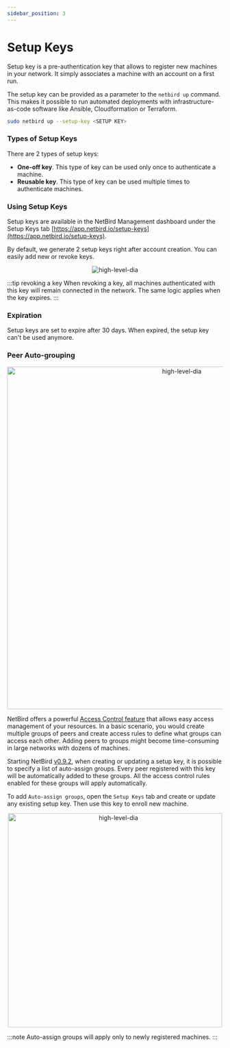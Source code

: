 ```yaml
---
sidebar_position: 3
---
```


# Setup Keys

Setup key is a pre-authentication key that allows to register new machines in your network. 
It simply associates a machine with an account on a first run.

The setup key can be provided as a parameter to the ```netbird up``` command. 
This makes it possible to run automated deployments with infrastructure-as-code software like Ansible, Cloudformation or Terraform.

```bash
sudo netbird up --setup-key <SETUP KEY>
```

### Types of Setup Keys

There are 2 types of setup keys:
* **One-off key**. This type of key can be used only once to authenticate a machine.
* **Reusable key**. This type of key can be used multiple times to authenticate machines.

### Using Setup Keys

Setup keys are available in the NetBird Management dashboard under the Setup Keys tab [https://app.netbird.io/setup-keys](https://app.netbird.io/setup-keys).

By default, we generate 2 setup keys right after account creation. You can easily add new or revoke keys.

<p align="center">
    <img src="/docs/img/architecture/setup-keys.png" alt="high-level-dia" style={{boxShadow: '0 4px 8px 0 rgba(0, 0, 0, 0.2), 0 6px 20px 0 rgba(0, 0, 0, 0.19)'}} />
</p> 

:::tip revoking a key
When revoking a key, all machines authenticated with this key will remain connected in the network. The same logic applies when the key expires.
:::
### Expiration

Setup keys are set to expire after 30 days. When expired, the setup key can't be used anymore.

### Peer Auto-grouping

<p align="center">
    <img src="/docs/img/architecture/peer-auto-tagging-setupkey.gif" alt="high-level-dia" width="800" style={{boxShadow: '0 4px 8px 0 rgba(0, 0, 0, 0.2), 0 6px 20px 0 rgba(0, 0, 0, 0.19)'}} />
</p>

NetBird offers a powerful [Access Control feature](/overview/acls) that allows easy access management of your resources. 
In a basic scenario, you would create multiple groups of peers and create access rules to define what groups can access each other. 
Adding peers to groups might become time-consuming in large networks with dozens of machines.

Starting NetBird [v0.9.2](https://github.com/netbirdio/netbird/releases), when creating or updating a setup key, 
it is possible to specify a list of auto-assign groups. Every peer registered with this key will be automatically added 
to these groups. All the access control rules enabled for these groups will apply automatically.

To add `Auto-assign groups`, open the `Setup Keys` tab and create or update any existing setup key. 
Then use this key to enroll new machine.

<p align="center">
    <img src="/docs/img/architecture/netbird-peer-auto-tagging-newkey.png" alt="high-level-dia" width="500" style={{boxShadow: '0 4px 8px 0 rgba(0, 0, 0, 0.2), 0 6px 20px 0 rgba(0, 0, 0, 0.19)'}} />
</p>

:::note
Auto-assign groups will apply only to newly registered machines.
:::